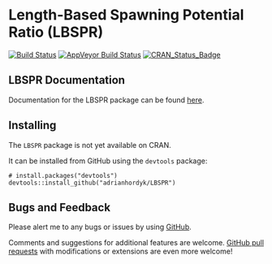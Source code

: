 # Length-Based Spawning Potential Ratio (LBSPR)
[![Build Status](https://travis-ci.org/AdrianHordyk/LBSPR.svg?branch=master)](https://travis-ci.org/AdrianHordyk/LBSPR)
[![AppVeyor Build Status](https://ci.appveyor.com/api/projects/status/github/AdrianHordyk/LBSPR?branch=master&svg=true)](https://ci.appveyor.com/project/AdrianHordyk/LBSPR)
[![CRAN_Status_Badge](http://www.r-pkg.org/badges/version/LBSPR)](http://cran.r-project.org/package=LBSPR)

## LBSPR Documentation
Documentation for the LBSPR package can be found [here](http://adrianhordyk.com/LBSPR/).

## Installing 
The `LBSPR` package is not yet available on CRAN.

It can be installed from GitHub using the `devtools` package:
```
# install.packages("devtools")
devtools::install_github("adrianhordyk/LBSPR")
```

## Bugs and Feedback
Please alert me to any bugs or issues by using [GitHub](https://github.com/AdrianHordyk/LBSPR/issues).

Comments and suggestions for additional features are welcome. [GitHub pull requests](https://github.com/AdrianHordyk/LBSPR/pulls) with modifications or extensions are even more welcome!


